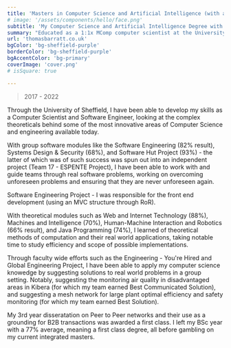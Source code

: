 ```yaml
---
title: 'Masters in Computer Science and Artificial Intelligence (with a Year in Industry)'
# image: '/assets/components/hello/face.png'
subtitle: 'My Computer Science and Artificial Intelligence Degree with Integrated Masters.'
summary: "Educated as a 1:1x MComp computer scientist at the University of Sheffield, one of the country's top 25 universities for Computer Science, and one of the top 125 universities in the world."
url: 'thomasbarratt.co.uk'
bgColor: 'bg-sheffield-purple'
borderColor: 'bg-sheffield-purple'
bgAccentColor: 'bg-primary'
coverImage: 'cover.png'
# isSquare: true

---
```


> 2017 - 2022

Through the University of Sheffield, I have been able to develop my skills as a Computer Scientist and Software Engineer, looking at the complex theoreticals behind some of the most innovative areas of Computer Science and engineering available today.

With group software modules like the Software Engineering (82% result), Systems Design & Security (68%), and Software Hut Project (93%) - the latter of which was of such success was spun out into an independent project (Team 17 - ESPENTE Project), I have been able to work with and guide teams through real software problems, working on overcoming unforeseen problems and ensuring that they are never unforeseen again.

Software Engineering Project - I was responsible for the front end development (using an MVC structure through RoR).

With theoretical modules such as Web and Internet Technology (88%), Machines and Intelligence (70%), Human-Machine Interaction and Robotics (66% result), and Java Programming (74%), I learned of theoretical methods of computation and their real world applications, taking notable time to study efficiency and scope of possible implementations.

Through faculty wide efforts such as the Engineering - You're Hired and Global Engineering Project, I have been able to apply my computer science knowedge by suggesting solutions to real world problems in a group setting. Notably, suggesting the monitoring air quality in disadvantaged areas in Kibera (for which my team earned Best Communicated Solution), and suggesting a mesh network for large plant optimal efficiency and safety monitoring (for which my team earned Best Solution).

My 3rd year disseratation on Peer to Peer networks and their use as a grounding for B2B transactions was awarded a first class. I left my BSc year with a 77% average, meaning a first class degree, all before gambling on my current integrated masters.